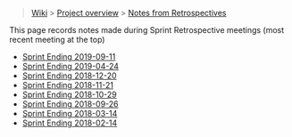 > [Wiki](Home) > [Project overview](Project-Overview) > [Notes from Retrospectives](Retrospective-Notes)

This page records notes made during Sprint Retrospective meetings (most recent meeting at the top)

* [Sprint Ending 2019-09-11](Retrospective-Notes-2019.09.11)
* [Sprint Ending 2019-04-24](Retrospective-Notes-2019.04.24)
* [Sprint Ending 2018-12-20](Retrospective-Notes-2018.12.20)
* [Sprint Ending 2018-11-21](Retrospective-Notes-2018.11.21)
* [Sprint Ending 2018-10-29](Retrospective-Notes-2018.10.29)
* [Sprint Ending 2018-09-26](Retrospective-Notes-2018.09.26)
* [Sprint Ending 2018-03-14](Retrospective-Notes-2018.03.14)
* [Sprint Ending 2018-02-14](Retrospective-Notes-2018.02.14)

